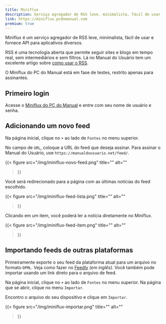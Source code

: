 ```yaml
---
title: Miniflux
description: Serviço agregador de RSS leve, minimalista, fácil de usar e fornece API para aplicativos diversos.
link: https://miniflux.pcdomanual.com
premium: true
---
```


Miniflux é um serviço agregador de RSS leve, minimalista, fácil de usar e fornece API para aplicativos diversos.

RSS é uma tecnologia aberta que permite seguir sites e blogs em tempo real, sem intermediários e sem filtros. Lá no Manual do Usuário tem um excelente artigo sobre [como usar o RSS](https://manualdousuario.net/como-usar-feeds-rss/).

O Miniflux do PC do Manual está em fase de testes, restrito apenas para assinantes.

## Primeiro login
Acesse o [Miniflux do PC do Manual](https://miniflux.pcdomanual.com/) e entre com seu nome de usuário e senha.

## Adicionando um novo feed
Na página inicial, clique no `+` ao lado de `Fontes` no menu superior.

No campo de `URL`, coloque a URL do feed que deseja assinar. Para assinar o Manual do Usuário, use `https://manualdousuario.net/feed/`.

{{< figure 
    src="/img/miniflux-novo-feed.png"
    title=""
    alt=""
>}}

Você será redirecionado para a página com as últimas notícias do feed escolhido.

{{< figure 
    src="/img/miniflux-feed-lista.png"
    title=""
    alt=""
>}}

Clicando em um item, você poderá ler a notícia diretamente no Miniflux.

{{< figure 
    src="/img/miniflux-feed-item.png"
    title=""
    alt=""
>}}

## Importando feeds de outras plataformas
Primeiramente exporte o seu feed da plataforma atual para um arquivo no formato `OPML`. Veja como fazer no [Feedly](https://feedly.helpscoutdocs.com/article/52-how-can-i-export-my-sources-and-feeds-through-opml) _(em inglês)_. Você também pode importar usando um link direto para o arquivo de feed.

Na página inicial, clique no `+` ao lado de `Fontes` no menu superior. Na página que se abrir, clique no menu `Importar`.

Encontro o arquivo do seu dispositivo e clique em `Importar`.

{{< figure 
    src="/img/miniflux-importar.png"
    title=""
    alt=""
>}}